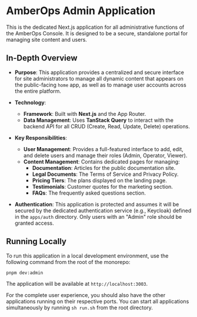 # AmberOps Admin Application

This is the dedicated Next.js application for all administrative functions of the AmberOps Console. It is designed to be a secure, standalone portal for managing site content and users.

## In-Depth Overview

*   **Purpose**: This application provides a centralized and secure interface for site administrators to manage all dynamic content that appears on the public-facing `home` app, as well as to manage user accounts across the entire platform.

*   **Technology**:
    *   **Framework**: Built with **Next.js** and the App Router.
    *   **Data Management**: Uses **TanStack Query** to interact with the backend API for all CRUD (Create, Read, Update, Delete) operations.

*   **Key Responsibilities**:
    *   **User Management**: Provides a full-featured interface to add, edit, and delete users and manage their roles (Admin, Operator, Viewer).
    *   **Content Management**: Contains dedicated pages for managing:
        *   **Documentation**: Articles for the public documentation site.
        *   **Legal Documents**: The Terms of Service and Privacy Policy.
        *   **Pricing Tiers**: The plans displayed on the landing page.
        *   **Testimonials**: Customer quotes for the marketing section.
        *   **FAQs**: The frequently asked questions section.

*   **Authentication**: This application is protected and assumes it will be secured by the dedicated authentication service (e.g., Keycloak) defined in the `apps/auth` directory. Only users with an "Admin" role should be granted access.

## Running Locally

To run this application in a local development environment, use the following command from the root of the monorepo:

```bash
pnpm dev:admin
```

The application will be available at `http://localhost:3003`.

For the complete user experience, you should also have the other applications running on their respective ports. You can start all applications simultaneously by running `sh run.sh` from the root directory.
